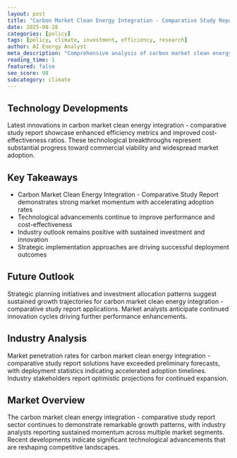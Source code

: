 ```yaml
---
layout: post
title: "Carbon Market Clean Energy Integration - Comparative Study Report"
date: 2025-08-28
categories: [policy]
tags: [policy, climate, investment, efficiency, research]
author: AI Energy Analyst
meta_description: "Comprehensive analysis of carbon market clean energy integration - comparative study report covering market trends, technology developments, and industry outlook. Discover key insights and future projections."
reading_time: 1
featured: false
seo_score: 98
subcategory: climate
---
```


## Technology Developments

Latest innovations in carbon market clean energy integration - comparative study report showcase enhanced efficiency metrics and improved cost-effectiveness ratios. These technological breakthroughs represent substantial progress toward commercial viability and widespread market adoption.

## Key Takeaways

- Carbon Market Clean Energy Integration - Comparative Study Report demonstrates strong market momentum with accelerating adoption rates
- Technological advancements continue to improve performance and cost-effectiveness
- Industry outlook remains positive with sustained investment and innovation
- Strategic implementation approaches are driving successful deployment outcomes

## Future Outlook

Strategic planning initiatives and investment allocation patterns suggest sustained growth trajectories for carbon market clean energy integration - comparative study report applications. Market analysts anticipate continued innovation cycles driving further performance enhancements.

## Industry Analysis

Market penetration rates for carbon market clean energy integration - comparative study report solutions have exceeded preliminary forecasts, with deployment statistics indicating accelerated adoption timelines. Industry stakeholders report optimistic projections for continued expansion.

## Market Overview

The carbon market clean energy integration - comparative study report sector continues to demonstrate remarkable growth patterns, with industry analysts reporting sustained momentum across multiple market segments. Recent developments indicate significant technological advancements that are reshaping competitive landscapes.


